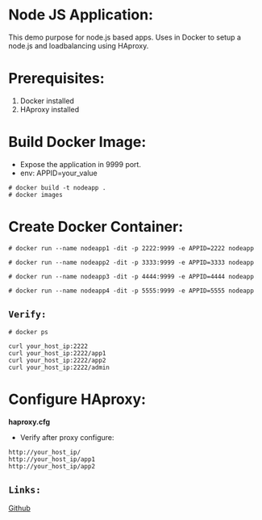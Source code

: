 # Node JS Application: </br>
This demo purpose for node.js based apps. Uses in Docker to setup a node.js and loadbalancing using HAproxy.
# Prerequisites: </br>
1. Docker installed
2. HAproxy installed

# Build Docker Image: </br>
- Expose the application in 9999 port.
- env: APPID=your_value
```
# docker build -t nodeapp .
# docker images
```
# Create Docker Container: </br> 
```
# docker run --name nodeapp1 -dit -p 2222:9999 -e APPID=2222 nodeapp
  
# docker run --name nodeapp2 -dit -p 3333:9999 -e APPID=3333 nodeapp
  
# docker run --name nodeapp3 -dit -p 4444:9999 -e APPID=4444 nodeapp
  
# docker run --name nodeapp4 -dit -p 5555:9999 -e APPID=5555 nodeapp
```

`Verify:`  
---
```
# docker ps

curl your_host_ip:2222
curl your_host_ip:2222/app1
curl your_host_ip:2222/app2
curl your_host_ip:2222/admin

```

# Configure HAproxy: </br>
__haproxy.cfg__

- Verify after proxy configure:
```
http://your_host_ip/
http://your_host_ip/app1
http://your_host_ip/app2
```

`Links:`
---
[Github](https://github.com/technbd?tab=repositories)




